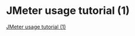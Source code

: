 # JMeter usage tutorial (1)
[JMeter usage tutorial (1)](https://aiwithcloud.com/2022/09/19/jmeter_usage_tutorial_1/)